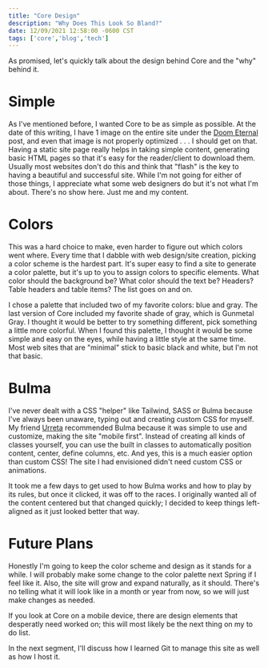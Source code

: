 ```yaml
---
title: "Core Design"
description: "Why Does This Look So Bland?"
date: 12/09/2021 12:58:00 -0600 CST
tags: ['core','blog','tech']
---
```


As promised, let's quickly talk about the design behind Core and the "why" behind it.

# Simple

As I've mentioned before, I wanted Core to be as simple as possible.  At the date of this writing, I have 1 image on the entire site under the [Doom Eternal](https://teamtuck.xyz/tech/DoomEternalUNRun) post, and even that image is not properly optimized . . . I should get on that.  Having a static site page really helps in taking simple content, generating basic HTML pages so that it's easy for the reader/client to download them.  Usually most websites don't do this and think that "flash" is the key to having a beautiful and successful site.  While I'm not going for either of those things, I appreciate what some web designers do but it's not what I'm about.  There's no show here.  Just me and my content.

# Colors

This was a hard choice to make, even harder to figure out which colors went where.  Every time that I dabble with web design/site creation, picking a color scheme is the hardest part.  It's super easy to find a site to generate a color palette, but it's up to you to assign colors to specific elements.  What color should the background be?  What color should the text be?  Headers?  Table headers and table items?  The list goes on and on.  

I chose a palette that included two of my favorite colors:  blue and gray.  The last version of Core included my favorite shade of gray, which is Gunmetal Gray.  I thought it would be better to try something different, pick something a little more colorful.  When I found this palette, I thought it would be some simple and easy on the eyes, while having a little style at the same time.  Most web sites that are "minimal" stick to basic black and white, but I'm not that basic.

# Bulma

I've never dealt with a CSS "helper" like Tailwind, SASS or Bulma because I've always been unaware, typing out and creating custom CSS for myself.  My friend [Urreta](https://urreta.io/) recommended Bulma because it was simple to use and customize, making the site "mobile first".  Instead of creating all kinds of classes yourself, you can use the built in classes to automatically position content, center, define columns, etc.  And yes, this is a much easier option than custom CSS!  The site I had envisioned didn't need custom CSS or animations.

It took me a few days to get used to how Bulma works and how to play by its rules, but once it clicked, it was off to the races.  I originally wanted all of the content centered but that changed quickly; I decided to keep things left-aligned as it just looked better that way.

# Future Plans
Honestly I'm going to keep the color scheme and design as it stands for a while.  I will probably make some change to the color palette next Spring if I feel like it.  Also, the site will grow and expand naturally, as it should.  There's no telling what it will look like in a month or year from now, so we will just make changes as needed.

If you look at Core on a mobile device, there are design elements that desperatly need worked on; this will most likely be the next thing on my to do list.

In the next segment, I'll discuss how I learned Git to manage this site as well as how I host it.
